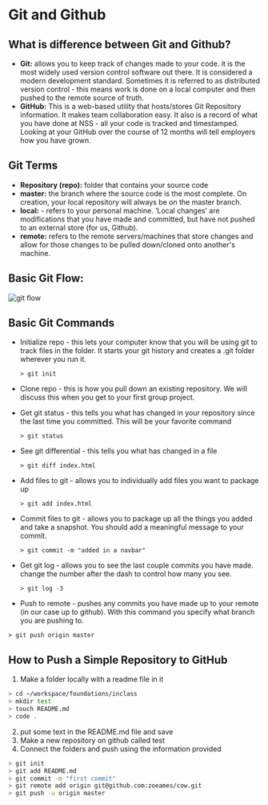 # Git and Github
## What is difference between Git and Github?
* __Git:__ allows you to keep track of changes made to your code.  it is the most widely used version control software out there.  It is considered a modern development standard.  Sometimes it is referred to as distributed version control - this means work is done on a local computer and then pushed to the remote source of truth.
* __GitHub:__ This is a web-based utility that hosts/stores Git Repository information.  It makes team collaboration easy.  It also is a record of what you have done at NSS - all your code is tracked and timestamped.  Looking at your GitHub over the course of 12 months will tell employers how you have grown.

## Git Terms
* __Repository (repo):__ folder that contains your source code
* __master:__ the branch where the source code is the most complete. On creation, your local repository will always be on the master branch.
* __local:__ - refers to your personal machine. ‘Local changes’ are modifications that you have made and committed, but have not pushed to an external store (for us, Github).
* __remote:__ refers to the remote servers/machines that store changes and allow for those changes to be pulled down/cloned onto another's machine.

## Basic Git Flow:
![git flow](../images/git_flow.png)

## Basic Git Commands
* Initialize repo - this lets your computer know that you will be using git to track files in the folder. It starts your git history and creates a .git folder wherever you run it.

  ```> git init```
* Clone repo - this is how you pull down an existing repository.  We will discuss this when you get to your first group project.

* Get git status - this tells you what has changed in your repository since the last time you committed.  This will be your favorite command

  ```> git status```
* See git differential - this tells you what has changed in a file

  ```> git diff index.html```
* Add files to git - allows you to individually add files you want to package up

  ```> git add index.html```
* Commit files to git - allows you to package up all the things you added and take a snapshot.  You should add a meaningful message to your commit.

  ```> git commit -m "added in a navbar"```
* Get git log - allows you to see the last couple commits you have made.  change the number after the dash to control how many you see.

  ```> git log -3```
* Push to remote - pushes any commits you have made up to your remote (in our case up to github).  With this command you specify what branch you are pushing to.

```> git push origin master```

## How to Push a Simple Repository to GitHub
1. Make a folder locally with a readme file in it
```sh
> cd ~/workspace/foundations/inclass
> mkdir test
> touch README.md
> code .
```
2. put some text in the README.md file and save
3. Make a new repository on github called test
4. Connect the folders and push using the information provided
```sh
> git init
> git add README.md
> git commit -m "first commit"
> git remote add origin git@github.com:zoeames/cow.git
> git push -u origin master
```
